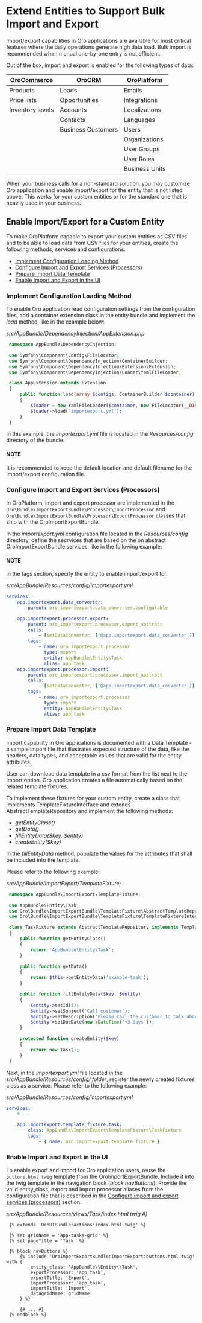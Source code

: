# Extend Entities to Support Bulk Import and Export

Import/export capabilities in Oro applications are available for most critical features where the daily operations generate high data load. Bulk import is recommended when manual one-by-one entry is not efficient.

Out of the box, import and export is enabled for the following types of data:

| OroCommerce      | OroCRM             | OroPlatform    |
|------------------|--------------------|----------------|
| Products         | Leads              | Emails         |
| Price lists      | Opportunities      | Integrations   |
| Inventory levels | Accounts           | Localizations  |
|                  | Contacts           | Languages      |
|                  | Business Customers | Users          |
|                  |                    | Organizations  |
|                  |                    | User Groups    |
|                  |                    | User Roles     |
|                  |                    | Business Units |

When your business calls for a non-standard solution, you may customize Oro application and enable import/export for the entity that is not listed above. This works for your custom entities or for the standard one that is heavily used in your business.

## Enable Import/Export for a Custom Entity

To make OroPlatform capable to export your custom entities as CSV files and to be able to load data from CSV files for your entities, create the following methods, services and configurations:

* [Implement Configuration Loading Method]()
* [Configure Import and Export Services (Processors)]()
* [Prepare Import Data Template]()
* [Enable Import and Export in the UI]()

### Implement Configuration Loading Method

To enable Oro application read configuration settings from the configuration files, add a container
extension class in the entity bundle and implement the *load* method, like in the example below:

*src/AppBundle/DependencyInjection/AppExtension.php*
```php
 namespace AppBundle\DependencyInjection;

 use Symfony\Component\Config\FileLocator;
 use Symfony\Component\DependencyInjection\ContainerBuilder;
 use Symfony\Component\DependencyInjection\Extension\Extension;
 use Symfony\Component\DependencyInjection\Loader\YamlFileLoader;

 class AppExtension extends Extension
 {
     public function load(array $configs, ContainerBuilder $container)
     {
         $loader = new YamlFileLoader($container, new FileLocator(__DIR__.'/Resources/config'));
         $loader->load('importexport.yml');
     }
 }
```

In this example, the *importexport.yml* file is located in the *Resources/config* directory of the bundle.

#### NOTE
It is recommended to keep the default location and default filename for the import/export configuration file.

### Configure Import and Export Services (Processors)

In OroPlatform, import and export processor are implemented in the `Oro\Bundle\ImportExportBundle\Processor\ImportProcessor` and
`Oro\Bundle\ImportExportBundle\Processor\ExportProcessor` classes that ship with the
OroImportExportBundle.

In the *importexport.yml* configuration file located in the *Resources/config* directory, define the secrvices that are based on the on abstract OroImportExportBundle services, like in the following example:

#### NOTE
In the tags section, specify the entity to enable import/export for.

*src/AppBundle/Resources/config/importexport.yml*
```yaml
services:
    app.importexport.data_converter:
        parent: oro_importexport.data_converter.configurable

    app.importexport.processor.export:
        parent: oro_importexport.processor.export_abstract
        calls:
            - [setDataConverter, ['@app.importexport.data_converter']]
        tags:
            - name: oro_importexport.processor
              type: export
              entity: AppBundle\Entity\Task
              alias: app_task
    app.importexport.processor.import:
        parent: oro_importexport.processor.import_abstract
        calls:
            - [setDataConverter, ['@app.importexport.data_converter']]
        tags:
            - name: oro_importexport.processor
              type: import
              entity: AppBundle\Entity\Task
              alias: app_task
```

### Prepare Import Data Template

Import capability in Oro applications is documented with a Data Template - a sample import file that illustrates expected structure of the data, like the headers, data types, and acceptable values that are valid for the entity attributes.

User can download data template in a csv format from the list next to the Import option. Oro application creates a file automatically based on the related template fixtures.

To implement these fixtures for your custom entity, create a class that implements TemplateFixtureInterface and extends AbstractTemplateRepository and implement the following methods:

* *getEntityClass()*
* *getData()*
* *fillEntityData($key, $entity)*
* *createEntity($key)*

In the *fillEntityData* method, populate the values for the attributes that shall be included into the template.

Please refer to the following example:

*src/AppBundle/ImportExport/TemplateFixture;*
```php
 namespace AppBundle\ImportExport\TemplateFixture;

 use AppBundle\Entity\Task;
 use Oro\Bundle\ImportExportBundle\TemplateFixture\AbstractTemplateRepository;
 use Oro\Bundle\ImportExportBundle\TemplateFixture\TemplateFixtureInterface;

 class TaskFixture extends AbstractTemplateRepository implements TemplateFixtureInterface
 {
     public function getEntityClass()
     {
         return 'AppBundle\Entity\Task';
     }

     public function getData()
     {
         return $this->getEntityData('example-task');
     }

     public function fillEntityData($key, $entity)
     {
         $entity->setId(1);
         $entity->setSubject('Call customer');
         $entity->setDescription('Please call the customer to talk about their future plans.');
         $entity->setDueDate(new \DateTime('+3 days'));
     }

     protected function createEntity($key)
     {
         return new Task();
     }
 }
```

Next, in the *importexport.yml* file located in the *src/AppBundle/Resources/config/ folder*, register the newly created fixtures class as a service. Please refer to the following example:

*src/AppBundle/Resources/config/importexport.yml*
```yaml
services:
    # ...

    app.importexport.template_fixture.task:
        class: AppBundle\ImportExport\TemplateFixture\TaskFixture
        tags:
            - { name: oro_importexport.template_fixture }
```

### Enable Import and Export in the UI

To enable export and import for Oro application users, reuse the `buttons.html.twig` template from the
OroImportExportBundle. Include it into the twig template in the navigation block (*block navButtons*). Provide the valid entity_class, export and import processor aliases from the configuration file that is described in the [Configure import and export services (processors)]() section.

*src/AppBundle/Resources/views/Task/index.html.twig #}*
```html+jinja
 {% extends 'OroUIBundle:actions:index.html.twig' %}

 {% set gridName = 'app-tasks-grid' %}
 {% set pageTitle = 'Task' %}

 {% block navButtons %}
     {% include 'OroImportExportBundle:ImportExport:buttons.html.twig' with {
         entity_class: 'AppBundle\\Entity\\Task',
         exportProcessor: 'app_task',
         exportTitle: 'Export',
         importProcessor: 'app_task',
         importTitle: 'Import',
         datagridName: gridName
     } %}

     {# ... #}
 {% endblock %}
```
